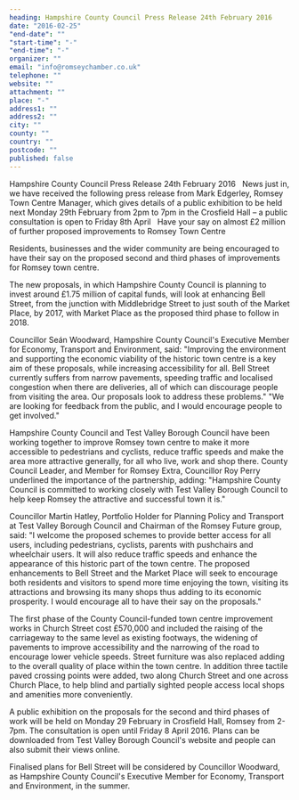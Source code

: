 ```yaml
---
heading: Hampshire County Council Press Release 24th February 2016
date: "2016-02-25"
"end-date": ""
"start-time": "-"
"end-time": "-"
organizer: ""
email: "info@romseychamber.co.uk"
telephone: ""
website: ""
attachment: ""
place: "-"
address1: ""
address2: ""
city: ""
county: ""
country: ""
postcode: ""
published: false
---
```


Hampshire County Council Press Release 24th February 2016
 
News just in, we have received the following press release from Mark Edgerley, Romsey Town Centre Manager, which gives details of a public exhibition to be held next Monday 29th February from 2pm to 7pm in the Crosfield Hall – a public consultation is open to Friday 8th April
 
Have your say on almost £2 million of further proposed improvements to Romsey Town Centre 

Residents, businesses and the wider community are being encouraged to have their say on the proposed second and third phases of improvements for Romsey town centre.

The new proposals, in which Hampshire County Council is planning to invest around £1.75 million of capital funds, will look at enhancing Bell Street, from the junction with Middlebridge Street to just south of the Market Place, by 2017, with Market Place as the proposed third phase to follow in 2018.

Councillor Seán Woodward, Hampshire County Council's Executive Member for Economy, Transport and Environment, said: "Improving the environment and supporting the economic viability of the historic town centre is a key aim of these proposals, while increasing accessibility for all. Bell Street currently suffers from narrow pavements, speeding traffic and localised congestion when there are deliveries, all of which can discourage people from visiting the area. Our proposals look to address these problems."
"We are looking for feedback from the public, and I would encourage people to get involved."

Hampshire County Council and Test Valley Borough Council have been working together to improve Romsey town centre to make it more accessible to pedestrians and cyclists, reduce traffic speeds and make the area more attractive generally, for all who live, work and shop there. County Council Leader, and Member for Romsey Extra, Councillor Roy Perry underlined the importance of the partnership, adding: "Hampshire County Council is committed to working closely with Test Valley Borough Council to help keep Romsey the attractive and successful town it is."

Councillor Martin Hatley, Portfolio Holder for Planning Policy and Transport at Test Valley Borough Council and Chairman of the Romsey Future group, said: "I welcome the proposed schemes to provide better access for all users, including pedestrians, cyclists, parents with pushchairs and wheelchair users. It will also reduce traffic speeds and enhance the appearance of this historic part of the town centre. The proposed enhancements to Bell Street and the Market Place will seek to encourage both residents and visitors to spend more time enjoying the town, visiting its attractions and browsing its many shops thus adding to its economic prosperity. I would encourage all to have their say on the proposals."

The first phase of the County Council-funded town centre improvement works in Church Street cost £570,000 and included the raising of the carriageway to the same level as existing footways, the widening of pavements to improve accessibility and the narrowing of the road to encourage lower vehicle speeds. Street furniture was also replaced adding to the overall quality of place within the town centre.
In addition three tactile paved crossing points were added, two along Church Street and one across Church Place, to help blind and partially sighted people access local shops and amenities more conveniently.

A public exhibition on the proposals for the second and third phases of work will be held on Monday 29 February in Crosfield Hall, Romsey from 2-7pm. The consultation is open until Friday 8 April 2016. Plans can be downloaded from Test Valley Borough Council's website and people can also submit their views online.

Finalised plans for Bell Street will be considered by Councillor Woodward, as Hampshire County Council's Executive Member for Economy, Transport and Environment, in the summer.

